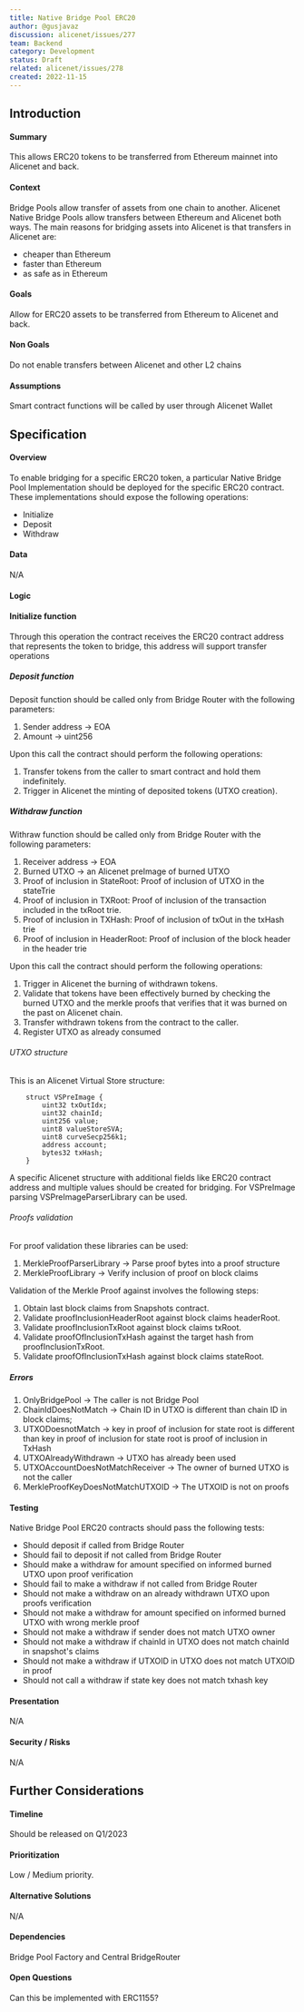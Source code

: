 ```yaml
---
title: Native Bridge Pool ERC20
author: @gusjavaz
discussion: alicenet/issues/277
team: Backend
category: Development
status: Draft
related: alicenet/issues/278
created: 2022-11-15
---
```


## Introduction

#### Summary

This allows ERC20 tokens to be transferred from Ethereum mainnet into Alicenet and back.

#### Context

Bridge Pools allow transfer of assets from one chain to another.
Alicenet Native Bridge Pools allow transfers between Ethereum and Alicenet both ways.
The main reasons for bridging assets into Alicenet is that transfers in Alicenet are:
* cheaper than Ethereum
* faster than Ethereum
* as safe as in Ethereum

#### Goals

Allow for ERC20 assets to be transferred from Ethereum to Alicenet and back.

#### Non Goals

Do not enable transfers between Alicenet and other L2 chains

#### Assumptions

Smart contract functions will be called by user through Alicenet Wallet

## Specification

#### Overview

To enable bridging for a specific ERC20 token, a particular Native Bridge Pool Implementation should be deployed for the specific ERC20 contract.
These implementations should expose the following operations:
* Initialize 
* Deposit
* Withdraw

#### Data

N/A

#### Logic

#### Initialize function
Through this operation the contract receives the ERC20 contract address that represents the token to bridge, this address will support transfer operations

##### Deposit function

Deposit function should be called only from Bridge Router with the following parameters:
1. Sender address -> EOA
2. Amount -> uint256

Upon this call the contract should perform the following operations:
1. Transfer tokens from the caller to smart contract and hold them indefinitely.
2. Trigger in Alicenet the minting of deposited tokens (UTXO creation).

##### Withdraw function

Withraw function should be called only from Bridge Router with the following parameters:
1. Receiver address -> EOA
2. Burned UTXO -> an Alicenet preImage of burned UTXO
3. Proof of inclusion in StateRoot: Proof of inclusion of UTXO in the stateTrie
4. Proof of inclusion in TXRoot: Proof of inclusion of the transaction included in the txRoot trie.
5. Proof of inclusion in TXHash: Proof of inclusion of txOut in the txHash trie
6. Proof of inclusion in HeaderRoot: Proof of inclusion of the block header in the header trie

Upon this call the contract should perform the following operations:
1. Trigger in Alicenet the burning of withdrawn tokens.
2. Validate that tokens have been effectively burned by checking the burned UTXO and the merkle proofs that verifies that it was burned on the past on Alicenet chain.
3. Transfer withdrawn tokens from the contract to the caller.
4. Register UTXO as already consumed

###### UTXO structure

This is an Alicenet Virtual Store structure:
```solidity
    struct VSPreImage {
        uint32 txOutIdx;
        uint32 chainId;
        uint256 value;
        uint8 valueStoreSVA;
        uint8 curveSecp256k1;
        address account;
        bytes32 txHash;
    }
```
A specific Alicenet structure with additional fields like ERC20 contract address and multiple values should be created for bridging.
For VSPreImage parsing VSPreImageParserLibrary can be used.

###### Proofs validation

For proof validation these libraries can be used:
1. MerkleProofParserLibrary -> Parse proof bytes into a proof structure
2. MerkleProofLibrary -> Verify inclusion of proof on block claims

Validation of the Merkle Proof against involves the following steps:
1. Obtain last block claims from Snapshots contract.
2. Validate proofInclusionHeaderRoot against block claims headerRoot.
3. Validate proofInclusionTxRoot against block claims txRoot.
4. Validate proofOfInclusionTxHash against the target hash from proofInclusionTxRoot.
5. Validate proofOfInclusionTxHash against block claims stateRoot.

##### Errors

1. OnlyBridgePool -> The caller is not Bridge Pool
2. ChainIdDoesNotMatch -> Chain ID in UTXO is different than chain ID in block claims;
3. UTXODoesnotMatch -> key in proof of inclusion for state root is different than key in proof of inclusion for state root is proof of inclusion in TxHash
4. UTXOAlreadyWithdrawn -> UTXO has already been used
5. UTXOAccountDoesNotMatchReceiver -> The owner of burned UTXO is not the caller
6. MerkleProofKeyDoesNotMatchUTXOID -> The UTXOID is not on proofs

#### Testing

Native Bridge Pool ERC20 contracts should pass the following tests:
* Should deposit if called from Bridge Router
* Should fail to deposit if not called from Bridge Router
* Should make a withdraw for amount specified on informed burned UTXO upon proof verification
* Should fail to make a withdraw if not called from Bridge Router
* Should not make a withdraw on an already withdrawn UTXO upon proofs verification
* Should not make a withdraw for amount specified on informed burned UTXO with wrong merkle proof
* Should not make a withdraw if sender does not match UTXO owner
* Should not make a withdraw if chainId in UTXO does not match chainId in snapshot's claims
* Should not make a withdraw if UTXOID in UTXO does not match UTXOID in proof
* Should not call a withdraw if state key does not match txhash key

#### Presentation

N/A

#### Security / Risks

N/A

## Further Considerations

#### Timeline

Should be released on Q1/2023

#### Prioritization

Low / Medium priority.

#### Alternative Solutions

N/A

#### Dependencies

Bridge Pool Factory and Central BridgeRouter

#### Open Questions

Can this be implemented with ERC1155?